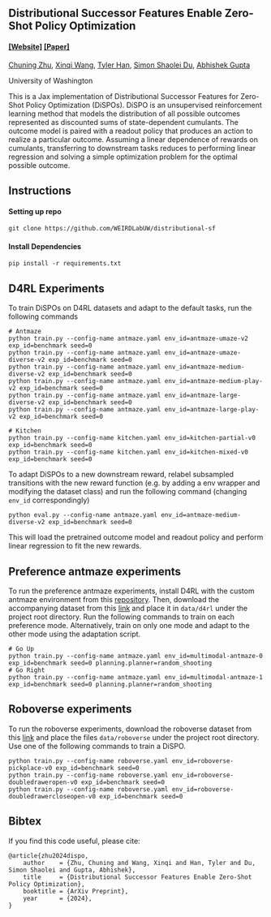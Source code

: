 ## Distributional Successor Features Enable Zero-Shot Policy Optimization

####  [[Website]](https://weirdlabuw.github.io/dispo/) [[Paper]](https://arxiv.org/abs/2403.06328) 

[Chuning Zhu](https://homes.cs.washington.edu/~zchuning/), [Xinqi Wang](https://elliotxinqiwang.github.io/), [Tyler Han](https://thanandnow.github.io/), [Simon Shaolei Du](https://simonshaoleidu.com/), [Abhishek Gupta](https://homes.cs.washington.edu/~abhgupta/)<br/>

University of Washington

This is a Jax implementation of Distributional Successor Features for Zero-Shot Policy Optimization (DiSPOs). DiSPO is an unsupervised reinforcement learning method that models the distribution of all possible outcomes represented as discounted sums of state-dependent cumulants. The outcome model is paired with a readout policy that produces an action to realize a particular outcome. Assuming a linear dependence of rewards on cumulants, transferring to downstream tasks reduces to performing linear regression and solving a simple optimization problem for the optimal possible outcome. 

## Instructions

#### Setting up repo
```
git clone https://github.com/WEIRDLabUW/distributional-sf
```

#### Install Dependencies
```
pip install -r requirements.txt
```


## D4RL Experiments
To train DiSPOs on D4RL datasets and adapt to the default tasks, run the following commands
```
# Antmaze
python train.py --config-name antmaze.yaml env_id=antmaze-umaze-v2 exp_id=benchmark seed=0
python train.py --config-name antmaze.yaml env_id=antmaze-umaze-diverse-v2 exp_id=benchmark seed=0
python train.py --config-name antmaze.yaml env_id=antmaze-medium-diverse-v2 exp_id=benchmark seed=0
python train.py --config-name antmaze.yaml env_id=antmaze-medium-play-v2 exp_id=benchmark seed=0
python train.py --config-name antmaze.yaml env_id=antmaze-large-diverse-v2 exp_id=benchmark seed=0
python train.py --config-name antmaze.yaml env_id=antmaze-large-play-v2 exp_id=benchmark seed=0

# Kitchen
python train.py --config-name kitchen.yaml env_id=kitchen-partial-v0 exp_id=benchmark seed=0
python train.py --config-name kitchen.yaml env_id=kitchen-mixed-v0 exp_id=benchmark seed=0
```

To adapt DiSPOs to a new downstream reward, relabel subsampled transitions with the new reward function (e.g. by adding a env wrapper and modifying the dataset class) and run the following command (changing `env_id` correspondingly)
```
python eval.py --config-name antmaze.yaml env_id=antmaze-medium-diverse-v2 exp_id=benchmark seed=0
```
This will load the pretrained outcome model and readout policy and perform linear regression to fit the new rewards.

## Preference antmaze experiments
To run the preference antmaze experiments, install D4RL with the custom antmaze environment from this [repository](https://github.com/zchuning/D4RL). Then, download the accompanying dataset from this [link](https://drive.google.com/file/d/1msNLNNx35wr8fwPNXev0GnTzqoOGjYBx/view?usp=sharing) and place it in `data/d4rl` under the project root directory. Run the following commands to train on each preference mode. Alternatively, train on only one mode and adapt to the other mode using the adaptation script.

```
# Go Up
python train.py --config-name antmaze.yaml env_id=multimodal-antmaze-0 exp_id=benchmark seed=0 planning.planner=random_shooting
# Go Right
python train.py --config-name antmaze.yaml env_id=multimodal-antmaze-1 exp_id=benchmark seed=0 planning.planner=random_shooting
```


## Roboverse experiments
To run the roboverse experiments, download the roboverse dataset from this [link](https://drive.google.com/drive/folders/1jxBQE1adsFT1sWsfatbhiZG6Zkf3EW0Q) and place the files `data/roboverse` under the project root directory. Use one of the following commands to train a DiSPO.
```
python train.py --config-name roboverse.yaml env_id=roboverse-pickplace-v0 exp_id=benchmark seed=0
python train.py --config-name roboverse.yaml env_id=roboverse-doubledraweropen-v0 exp_id=benchmark seed=0
python train.py --config-name roboverse.yaml env_id=roboverse-doubledrawercloseopen-v0 exp_id=benchmark seed=0
```

## Bibtex
If you find this code useful, please cite:

```
@article{zhu2024dispo,
    author    = {Zhu, Chuning and Wang, Xinqi and Han, Tyler and Du, Simon Shaolei and Gupta, Abhishek},
    title     = {Distributional Successor Features Enable Zero-Shot Policy Optimization},
    booktitle = {ArXiv Preprint},
    year      = {2024},
}
```
